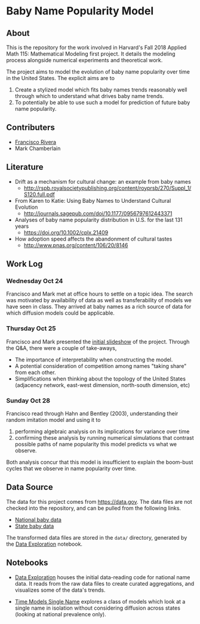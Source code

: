 Baby Name Popularity Model
==========================

About
-----

This is the repository for the work involved in Harvard's Fall 2018 Applied Math
115: Mathematical Modeling first project. It details the modeling process
alongside numerical experiments and theoretical work.

The project aims to model the evolution of baby name popularity over time in the
United States. The explicit aims are to 

1. Create a stylized model which fits baby names trends reasonably well through
   which to understand what drives baby name trends.
2. To potentially be able to use such a model for prediction of future baby name
   popularity.

Contributers
------------

- [Francisco Rivera](mailto:frivera@college.harvard.edu)
- Mark Chamberlain

Literature
----------
- Drift as a mechanism for cultural change: an example from baby names
  - <http://rspb.royalsocietypublishing.org/content/royprsb/270/Suppl_1/S120.full.pdf>
- From Karen to Katie: Using Baby Names to Understand Cultural Evolution
  - <http://journals.sagepub.com/doi/10.1177/0956797612443371>
- Analyses of baby name popularity distribution in U.S. for the last 131 years
  - <https://doi.org/10.1002/cplx.21409>
- How adoption speed affects the abandonment of cultural tastes
  - <http://www.pnas.org/content/106/20/8146>


Work Log
--------

### Wednesday Oct 24

Francisco and Mark met at office hours to settle on a topic idea. The search was
motivated by availability of data as well as transferability of models we have
seen in class. They arrived at baby names as a rich source of data for which
diffusion models could be applicable.

### Thursday Oct 25

Francisco and Mark presented the [initial slideshow](slide-show.md) of the
project. Through the Q&A, there were a couple of take-aways,

- The importance of interpretability when constructing the model.
- A potential consideration of competition among names "taking share" from each
  other.
- Simplifications when thinking about the topology of the United States
  (adjacency network, east-west dimension, north-south dimension, etc)

### Sunday Oct 28

Francisco read through Hahn and Bentley (2003), understanding their random
imitation model and using it to

1. performing algebraic analysis on its implications for variance over time
2. confirming these analysis by running numerical simulations that contrast
   possible paths of name popularity this model predicts vs what we observe.

Both analysis concur that this model is insufficient to explain the boom-bust
cycles that we observe in name popularity over time.

Data Source
-----------

The data for this project comes from <https://data.gov>. The data files are not
checked into the repository, and can be pulled from the following links.

- [National baby data](https://catalog.data.gov/dataset/baby-names-from-social-security-card-applications-national-level-data)
- [State baby data](https://catalog.data.gov/dataset/baby-names-from-social-security-card-applications-data-by-state-and-district-of-)

The transformed data files are stored in the `data/` directory, generated by the
[Data Exploration](01-data-exploration.ipynb) notebook.

Notebooks
---------

- [Data Exploration](01-data-exploration.ipynb) houses the initial data-reading
  code for national name data. It reads from the raw data files to create
  curated aggregations, and visualizes some of the data's trends.

- [Time Models Single Name](02-time-models-single-name.ipynb) explores a class
  of models which look at a single name in isolation without considering
  diffusion across states (looking at national prevalence only).
